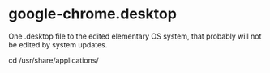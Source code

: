 # google-chrome.desktop
One .desktop file to the edited elementary OS system, that probably will not be edited by system updates.

cd /usr/share/applications/
